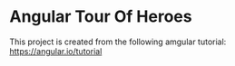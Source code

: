 # Angular Tour Of Heroes

This project is created from the following amgular tutorial: https://angular.io/tutorial
